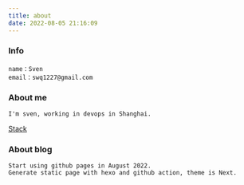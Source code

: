 ```yaml
---
title: about
date: 2022-08-05 21:16:09
---
```

### Info
```
name：Sven
email：swq1227@gmail.com
```
### About me
```
I'm sven, working in devops in Shanghai.
```
[Stack](https://www.svenshen.com/stack/)
### About blog
```
Start using github pages in August 2022.
Generate static page with hexo and github action, theme is Next.
```
